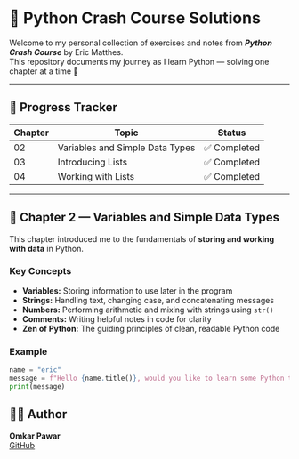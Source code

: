# 🐍 Python Crash Course Solutions

Welcome to my personal collection of exercises and notes from **_Python Crash Course_** by Eric Matthes.  
This repository documents my journey as I learn Python — solving one chapter at a time 🧩

---

## 🚀 Progress Tracker

| Chapter | Topic | Status |
|----------|--------|--------|
| 02 | Variables and Simple Data Types | ✅ Completed |
| 03 | Introducing Lists | ✅ Completed |
| 04 | Working with Lists | ✅ Completed |

---

## 🧠 Chapter 2 — Variables and Simple Data Types

This chapter introduced me to the fundamentals of **storing and working with data** in Python.

### Key Concepts
- **Variables:** Storing information to use later in the program  
- **Strings:** Handling text, changing case, and concatenating messages  
- **Numbers:** Performing arithmetic and mixing with strings using `str()`  
- **Comments:** Writing helpful notes in code for clarity  
- **Zen of Python:** The guiding principles of clean, readable Python code  

### Example
```python
name = "eric"
message = f"Hello {name.title()}, would you like to learn some Python today?"
print(message)
```

## 🙋‍♂️ Author

**Omkar Pawar**  
[GitHub](https://github.com/omkarpawar2002)
